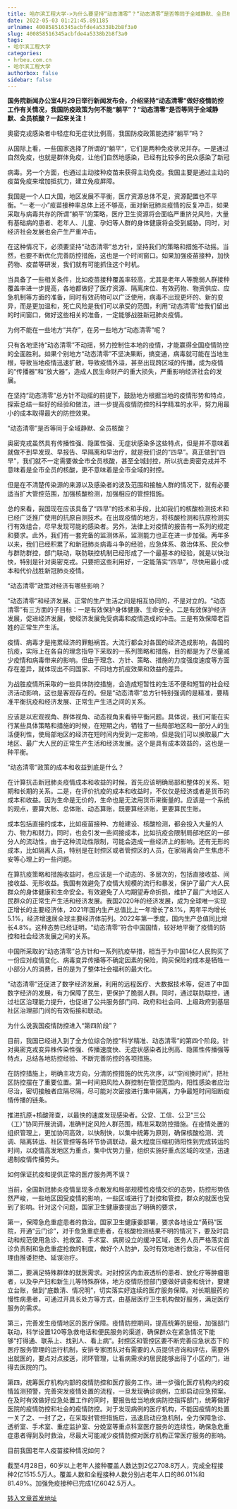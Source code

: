 ```yaml
---
title: 哈尔滨工程大学->为什么要坚持“动态清零”？“动态清零”是否等同于全域静默、全员核酸？最新回复！ | hrbeu.com.cn
date: 2022-05-03 01:21:45.891185
urlname: 400858516345acbfde4a5338b2b8f3a0
slug: 400858516345acbfde4a5338b2b8f3a0
tags: 
- 哈尔滨工程大学
categories:
- hrbeu.com.cn
- 哈尔滨工程大学
authorbox: false
sidebar: false
---
```

**国务院新闻办公室4月29日举行新闻发布会，介绍坚持“动态清零”做好疫情防控工作有关情况，我国防疫政策为何不能“躺平”？“动态清零”是否等同于全域静默、全员核酸？一起来关注！**

奥密克戎感染者中轻症和无症状比例高，我国防疫政策能选择“躺平”吗？

从国际上看，一些国家选择了所谓的“躺平”，它们是两种免疫状况并存。一是通过自然免疫，也就是群体免疫，让他们自然地感染，已经有比较多的民众感染了新冠
<!--more-->
病毒。另一个方面，也通过主动接种疫苗来获得主动免疫。我国主要是通过主动的疫苗免疫来增加抵抗力，建立免疫屏障。

我国是一个人口大国，地区发展不平衡，医疗资源总体不足，资源配置也不平衡。“一老一小”疫苗接种率总体上还不够高，面对新冠肺炎疫情的反复冲击，如果采取与病毒共存的所谓“躺平”的策略，医疗卫生资源将会面临严重挤兑风险，大量有基础病的患者、老年人、儿童、孕妇等人群的身体健康将会受到威胁。同时，对经济社会发展也会产生严重冲击。

在这种情况下，必须要坚持“动态清零”总方针，坚持我们的策略和措施不动摇。当然，也要不断优化完善防控措施，这也是一个时间窗口。如果加强疫苗接种，加快药物、疫苗等研发，我们就有可能抓住这个时机。

当具备了一些相关条件，比如疫苗接种覆盖率较高，尤其是老年人等脆弱人群接种覆盖率进一步提高，各地都做好了医疗资源、隔离床位、有效药物、物资供应、应急机制等方面的准备，同时有效药物可以广泛使用，病毒不出现更坏的、新的变异，而是更加温和，死亡风险是我们可以承受的范围，利用“动态清零”给我们留出的时间窗口，做好这些相关的准备，一定能够战胜新冠肺炎疫情。

为何不能在一些地方“共存”，在另一些地方“动态清零”呢？

只有各地坚持“动态清零”不动摇，努力控制住本地的疫情，才能赢得全国疫情防控的全面胜利。如果个别地方“动态清零”不坚决果断，搞变通，病毒就可能在当地生根，导致当地疫情迅速扩散，导致疫情外溢，甚至出现跨区域的传播，成为疫情的“传播器”和“放大器”，造成人民生命财产的重大损失，严重影响经济社会的发展。

在坚持“动态清零”总方针不动摇的前提下，鼓励地方根据当地的疫情形势和特点，探索总结一些好的经验和做法，进一步提高疫情防控的科学精准的水平，努力用最小的成本取得最大的防控效果。

“动态清零”是否等同于全域静默、全员核酸？

奥密克戎虽然具有传播性强、隐匿性强、无症状感染多这些特点，但是并不意味着就做不到早发现、早报告、早隔离和早治疗，就是我们说的“四早”。真正做到“四早”，我们就不一定需要做全市全员核酸，甚至全城封控，所以抗击奥密克戎并不意味着是全市全员的核酸，更不意味着是全市全域的封控。

但是在不清楚传染源的来源以及感染者的波及范围和接触人群的情况下，就有必要适当扩大管控范围，加强核酸检测，加强相应的管控措施。

总的来看，我国现在应该具备了“四早”的技术和手段，比如我们的核酸检测技术和已经广泛推广使用的抗原自测技术。在出现疫情的地方，将核酸检测和抗原检测实行有效组合，尽早发现可能的感染者。另外，法律上对疫情的报告有一系列的规定和要求。此外，我们有一套完备的监测体系，监测能力也正在进一步加强。两年多以来，我们已经积累了和新冠肺炎病毒斗争的经验，应急体系、救治体系、民众参与群防群控，部门联动，联防联控机制已经形成了一个最基本的经验，就是以快治快，特别是针对奥密克戎。只要把这些利用好，一定能落实“四早”，尽快用最小成本和代价战胜新冠肺炎疫情。

“动态清零”政策对经济有哪些影响？

“动态清零”和经济发展、正常的生产生活之间是相互协同的，不是对立的。“动态清零”有三方面的子目标：一是有效保护身体健康、生命安全。二是有效保护经济发展，促进经济发展，使经济发展免受病毒和疫情造成的冲击。三是有效保障老百姓的正常生产生活。

疫情、病毒才是拖累经济的罪魁祸首。大流行都会对各国的经济造成影响，各国的抗疫，实际上在各自的理念指导下采取的一系列策略和措施，目的都是为了尽量减少疫情和病毒带来的影响。但由于理念、方针、策略、措施的力度强度速度等方面存在差异，就体现出不同国家、不同地方抗疫效果和效益的差异。

为战胜疫情所采取的一些具体防控措施，会造成短暂性的生活不便和短暂的社会经济活动影响，这也是客观存在的。但是“动态清零”总方针特别强调的是精准，要精准平衡抗疫和经济发展、正常生产生活之间的关系。

应该是以宏观视角、群体视角、动态视角来看待平衡问题。具体说，我们可能在实行某些具体策略和措施的时候，在短期之内，牺牲了一些局部地区和一部分人的生活便利性，使局部地区的经济在短时间内受到一定影响，但是我们可以换取最广大地区、最广大人民的正常生产生活和经济发展。这个是具有成本效益的，这也是一种平衡。

“动态清零”政策的成本和收益到底是什么？

在计算抗击新冠肺炎疫情成本和收益的时候，首先应该明确局部和整体的关系、短期和长期的关系。二是，在评价抗疫的成本和收益时，不仅仅是经济或者是货币的成本和收益。因为生命是无价的，生命也是无法用货币来衡量的。应该是一个系统的观点，要算大账、总体账、动态算账，既要算经济账，更要算民生账。

成本包括直接的成本，比如疫苗接种、方舱建设、核酸检测，都会投入大量的人力、物力和财力。同时，也会引发一些间接成本，比如抗疫会限制局部地区的一部分人的流动性，由于这种流动性限制，可能会造成一些经济上的影响。还有无形的成本，比如隔离人员，特别是在封控区或者管控区的人员，在家隔离会产生焦虑不安等心理上的一些问题。

在算抗疫策略和措施收益时，也应该是一个动态的、多层次的，包括直接收益、间接收益、无形收益。我国有效避免了疫情大规模的流行和暴发，保护了最广大人民群众的身体健康和生命安全。有效避免了人均期望寿命折损，维护了最广大地区人民群众的正常生产生活和经济发展。我国2020年的经济发展，成为全球唯一实现正增长的主要经济体，2021年国内生产总值比上一年增长了8.1%，两年平均增长5.1%，经济增速居全球主要经济体前列。2022年第一季度，国内生产总值同比增长4.8%。这种态势已经证明，“动态清零”符合中国国情，较好地平衡了疫情的防控和社会经济发展之间的关系。

中国所采取的“动态清零”总方针和一系列抗疫举措，相当于为中国14亿人民购买了一份应对疫情变化、病毒变异传播等不确定因素的保险，购买保险的成本是牺牲一小部分人的消费，目的是为了整体社会福利的最大化。

“动态清零”还促进了数字经济发展，利用的远程医疗、大数据技术等，促进了中国数字经济的发展，有力保障了民生，更保护了脆弱人群。同时，通过联防联控，通过社区治理能力提升，也促进了公共服务部门间、政府和社会间、上级政府到基层社区治理部门间的有效衔接和联动。

为什么说我国疫情防控进入“第四阶段”？

目前，我国已经进入到了全方位综合防控“科学精准、动态清零”的第四个阶段。针对奥密克戎变异株传染性强、传播速度快、无症状感染者比例高、隐匿性传播强等特点，总结各地防控经验、不断完善防控的各项措施。

在防控措施上，明确主攻方向，分清防控措施的优先次序，以“空间换时间”，把社区防控摆在了重要位置。第一时间把风险人群控制在管控范围内，阳性感染者应治尽治，密切接触者应隔尽隔，尽可能对次密接进行集中隔离，力争最短时间阻断疫情传播的链条。

推进抗原+核酸筛查，以最快的速度发现感染者。公安、工信、公卫“三公（工）”协同开展流调，准确判定风险人群范围，精准采取防控措施。在疫情处置的组织管理上，更加协同高效，以快制快，以集中统筹为原则，确保核酸检测、流调、隔离转运、社区管控等各环节协调联动，最大程度压缩初筛阳性到完成转运的时间，以疫情高发地区为重点，集中优势力量，组织实施好重点区域的攻坚，迅速遏制疫情传播势头。

如何保证抗疫和提供正常的医疗服务两不误？

当前，全国新冠肺炎疫情呈现多点散发和局部规模性疫情交织的态势，防控形势依然严峻，一些地区因受疫情的影响，一些区域进行了封控和管控，群众的就医也受到了影响。针对这个问题，国家卫生健康委提出了明确的要求，

第一，保障急危重症患者的救治。国家卫生健康委部署，要求各地设立“黄码”医院，开通“云门诊”，对于危急重症患者，在核酸检测结果不明的情况下，要及时启动和规范使用急诊、抢救室、手术室、病房设立的缓冲区域，医务人员严格落实首诊负责制和急危重症抢救的制度，做好个人防护，及时有效地进行救治，不以任何理由推诿拒绝、延误治疗。

第二，要满足特殊群体的就医需求。对封控区内血液透析的患者、放化疗等肿瘤患者，以及孕产妇和新生儿等特殊群体，地方疫情防控部门要做好调查和统计，要建立台账，做到“底数清、情况明”，切实落实好连续的医疗服务保障。对长期服药的慢性病患者，可通过开具长处方等方式，由基层医疗卫生机构做好服务，满足医疗服务的需求。

第三，完善发生疫情地区的医疗保障。疫情防控期间，提高统筹的层级，加强部门联动，科学设置120等急救电话和便民服务的渠道，确保群众在紧急情况下能够“打得通、联系上、找到人、看上病”。封控区和管控区要不断完善应急状态下的医疗服务管理的运行机制，安排专家团队对有需要的人员提供咨询和评估，需要外出就医的，要点对点接送，闭环管理，让看病需求的居民能够出得了小区的门，进得去医院的门。

第四，统筹医疗机构内部的疫情防控和医疗服务工作。进一步强化医疗机构内的疫情监测预警，完善突发疫情处置的流程，一旦发现确诊病例，立即启动应急预案。在及时有效做好应急处置工作的同时，要报告给当地疾病防控指挥部门，统筹做好医院的疫情防控和社会的疫情防控。对于发现病例的医疗机构，不能因疫情的处置一关了之、一封了之，在采取封管控措施后，迅速启动应急机制，全力保障急诊、透析室、手术室、重症监护室、分娩室等重点科室医疗服务的连续性，确保急危重症患者得到及时救治，尽最大可能减少疫情防控对医疗机构正常医疗服务的影响。

目前我国老年人疫苗接种情况如何？

截至4月28日，60岁以上老年人接种覆盖人数达到2亿2708.8万人，完成全程接种2亿1515.5万人。覆盖人数和全程接种人数分别占老年人口的86.01%和81.49%。加强免疫接种已完成1亿6042.5万人。



[转入文章首发地址](http://gongxue.cn/info/1141/70537.htm)